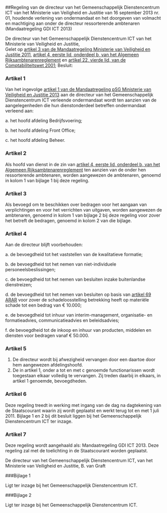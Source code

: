 <meta http-equiv='Content-Type' content='text/html; charset=utf-8' />

##Regeling van de directeur van het Gemeenschappelijk Dienstencentrum ICT van het Ministerie van Veiligheid en Justitie van 16 september 2013 nr. 01, houdende verlening van ondermandaat en het doorgeven van volmacht en machtiging aan onder de directeur ressorterende ambtenaren (Mandaatregeling GDI ICT 2013)

De directeur van het Gemeenschappelijk Dienstencentrum ICT van het Ministerie van Veiligheid en Justitie,  
Gelet op [artikel 3 van de Mandaatregeling Ministerie van Veiligheid en Justitie 2011](../../../../../../ministeriele-regeling/mandaatregeling/ministerie/van/veiligheid/en/justitie/2011/BWBR0030842/README.md), [artikel 4, eerste lid, onderdeel b, van het Algemeen Rijksambtenarenreglement](../../../../../../AMvB/algemeen/rijksambtenarenreglement/BWBR0001950/README.md) en [artikel 22, vierde lid, van de Comptabiliteitswet 2001](../../../../../../wet/comptabiliteitswet/2001/BWBR0013891/README.md);
Besluit:    

### Artikel  1  

Van het ingevolge [artikel 1 van de Mandaatregeling pSG Ministerie van Veiligheid en Justitie 2013](../../../../../../ministeriele-regeling/mandaatregeling/psg-cluster/ministerie/van/veiligheid/en/justitie/2013/BWBR0034027/README.md) aan de directeur van het Gemeenschappelijk Dienstencentrum ICT verleende ondermandaat wordt ten aanzien van de aangelegenheden die hun dienstonderdeel betreffen ondermandaat verleend aan: 

a. het hoofd afdeling Bedrijfsvoering;  

b. het hoofd afdeling Front Office;  

c. het hoofd afdeling Beheer.   

### Artikel  2  

Als hoofd van dienst in de zin van [artikel 4, eerste lid, onderdeel b, van het Algemeen Rijksambtenarenreglement](../../../../../../AMvB/algemeen/rijksambtenarenreglement/BWBR0001950/README.md) ten aanzien van de onder hen ressorterende ambtenaren, worden aangewezen de ambtenaren, genoemd in kolom 1 van bijlage 1 bij deze regeling. 

### Artikel  3  

Als bevoegd om te beschikken over bedragen voor het aangaan van verplichtingen en voor het verrichten van uitgaven, worden aangewezen de ambtenaren, genoemd in kolom 1 van bijlage 2 bij deze regeling voor zover het betreft de bedragen, genoemd in kolom 2 van die bijlage. 

### Artikel  4  

Aan de directeur blijft voorbehouden: 

a. de bevoegdheid tot het vaststellen van de kwalitatieve formatie;  

b. de bevoegdheid tot het nemen van niet-individuele personeelsbeslissingen;  

c. de bevoegdheid tot het nemen van besluiten inzake buitenlandse dienstreizen;  

d. de bevoegdheid tot het nemen van besluiten op basis van [artikel 69 ARAR](../../../../../../AMvB/algemeen/rijksambtenarenreglement/BWBR0001950/README.md) voor zover de schadeloosstelling betrekking heeft op materiële schade tot een bedrag van € 10.000;  

e. de bevoegdheid tot inhuur van interim-management, organisatie- en formatieadvies, communicatieadvies en beleidsadvies;  

f. de bevoegdheid tot de inkoop en inhuur van producten, middelen en diensten voor bedragen vanaf € 50.000.   

### Artikel  5  

1.  De directeur wordt bij afwezigheid vervangen door een daartoe door hem aangewezen afdelingshoofd.   
2.  De in artikel 1, onder a tot en met c genoemde functionarissen wordt toegestaan elkaar volledig te vervangen. Zij treden daarbij in elkaars, in artikel 1 genoemde, bevoegdheden.  

### Artikel  6  

Deze regeling treedt in werking met ingang van de dag na dagtekening van de Staatscourant waarin zij wordt geplaatst en werkt terug tot en met 1 juli 2011. Bijlage 1 en 2 bij dit besluit liggen bij het Gemeenschappelijk Dienstencentrum ICT ter inzage. 

### Artikel  7  

Deze regeling wordt aangehaald als: Mandaatregeling GDI ICT 2013. 
Deze regeling zal met de toelichting in de Staatscourant worden geplaatst.  

De directeur van het Gemeenschappelijk Dienstencentrum ICT, van het Ministerie van Veiligheid en Justitie, 
B. van Graft    

###Bijlage 1 

Ligt ter inzage bij het Gemeenschappelijk Dienstencentrum ICT.

###Bijlage 2 

Ligt ter inzage bij het Gemeenschappelijk Dienstencentrum ICT.
